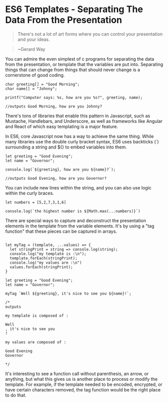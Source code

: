 # ES6 Templates - Separating The Data From the Presentation

>There's not a lot of art forms where you can control your presentation and your ideas. 

>~Gerard Way

You can admire the even simplest of c programs for separating the data from the presentation, or template that the variables are put into. Separating things that can change from things that should never change is a cornerstone of good coding.

<pre class=code_sample><code class="language-javascript">char greeting[] = "Good Morning";
char name[] = "Johnny";              

printf("Computer says: %s, how are you %s?", greeting, name);

//outputs Good Morning, how are you Johnny?
</code></pre>

There's tons of libraries that enable this pattern in Javascript, such as Mustache, Handlebars, and Underscore, as well as frameworks like Angular and React of which easy templating is a major feature.

In ES6, core Javascript now has a way to achieve the same thing. While many libraries use the double curly bracket syntax, ES6 uses backticks (`) surrounding a string and ${} to embed variables into them.

<pre class=code_sample><code class="language-javascript">let greeting = "Good Evening";
let name = "Governor";

console.log(`${greeting}, how are you ${name}?`);

//outputs Good Evening, how are you Governor?
</code></pre>

You can include new lines within the string, and you can also use logic within the curly braces.

<pre class=code_sample><code class="language-javascript">let numbers = [5,2,7,3,1,6]

console.log(`the highest number is ${Math.max(...numbers)}`)
</code></pre>

There are special ways to capture and deconstruct the presentation elements in the template from the variable elements. It's by using a "tag function" that these pieces can be captured in arrays.

<pre class=code_sample><code class="language-javascript">
let myTag = (template, ...values) => {
  let stringPrint = string => console.log(string);
  console.log("my template is :\n");
  template.forEach(stringPrint);
  console.log("my values are :\n")
  values.forEach(stringPrint);
}

let greeting = "Good Evening";
let name = "Governor";

myTag `Well ${greeting}, it's nice to see you ${name}!`;

/*
outputs

my template is composed of :

Well 
, it's nice to see you 
!

my values are composed of :

Good Evening
Governor

*/
</code></pre>

It's interesting to see a function call without parenthesis, an arrow, or anything, but what this gives us is another place to process or modify the template. For example, if the template needed to be encoded, encrypted, or have certain characters removed, the tag function would be the right place to do that.




